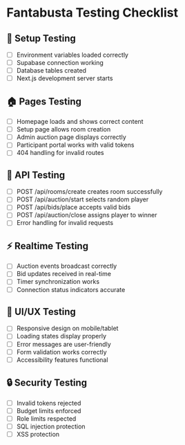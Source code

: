 # Fantabusta Testing Checklist

## 🔧 Setup Testing
- [ ] Environment variables loaded correctly
- [ ] Supabase connection working
- [ ] Database tables created
- [ ] Next.js development server starts

## 🏠 Pages Testing
- [ ] Homepage loads and shows correct content
- [ ] Setup page allows room creation
- [ ] Admin auction page displays correctly
- [ ] Participant portal works with valid tokens
- [ ] 404 handling for invalid routes

## 🔌 API Testing
- [ ] POST /api/rooms/create creates room successfully
- [ ] POST /api/auction/start selects random player
- [ ] POST /api/bids/place accepts valid bids
- [ ] POST /api/auction/close assigns player to winner
- [ ] Error handling for invalid requests

## ⚡ Realtime Testing
- [ ] Auction events broadcast correctly
- [ ] Bid updates received in real-time
- [ ] Timer synchronization works
- [ ] Connection status indicators accurate

## 📱 UI/UX Testing
- [ ] Responsive design on mobile/tablet
- [ ] Loading states display properly
- [ ] Error messages are user-friendly
- [ ] Form validation works correctly
- [ ] Accessibility features functional

## 🔒 Security Testing
- [ ] Invalid tokens rejected
- [ ] Budget limits enforced
- [ ] Role limits respected
- [ ] SQL injection protection
- [ ] XSS protection